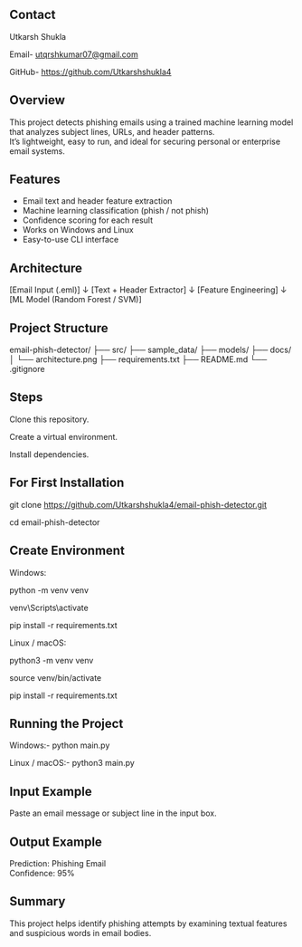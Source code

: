 ## Contact

Utkarsh Shukla

Email- utqrshkumar07@gmail.com

 GitHub- https://github.com/Utkarshshukla4



##  Overview
This project detects phishing emails using a trained machine learning model that analyzes subject lines, URLs, and header patterns.  
It’s lightweight, easy to run, and ideal for securing personal or enterprise email systems.


##  Features
- Email text and header feature extraction  
- Machine learning classification (phish / not phish)  
- Confidence scoring for each result  
- Works on Windows and Linux  
- Easy-to-use CLI interface  



##  Architecture

[Email Input (.eml)] 
      ↓
[Text + Header Extractor]
      ↓
[Feature Engineering]
      ↓
[ML Model (Random Forest / SVM)]



## Project Structure
email-phish-detector/
├── src/
├── sample_data/
├── models/
├── docs/
│   └── architecture.png
├── requirements.txt
├── README.md
└── .gitignore

   
## Steps
Clone this repository.

Create a virtual environment.

Install dependencies.


## For First Installation
git clone https://github.com/Utkarshshukla4/email-phish-detector.git

cd email-phish-detector

## Create Environment 
Windows:

python -m venv venv

venv\Scripts\activate

pip install -r requirements.txt


Linux / macOS:

python3 -m venv venv

source venv/bin/activate

pip install -r requirements.txt


## Running the Project
Windows:-
python main.py

Linux / macOS:-
python3 main.py


## Input Example

Paste an email message or subject line in the input box.

## Output Example
Prediction: Phishing Email  
Confidence: 95%


## Summary

This project helps identify phishing attempts by examining textual features and suspicious words in email bodies.
